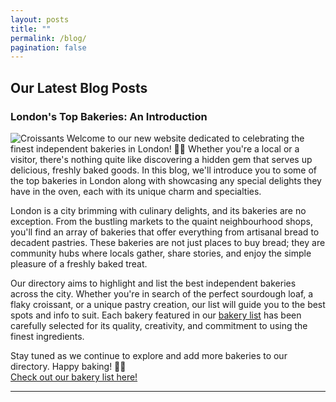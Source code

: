 ```yaml
---
layout: posts
title: ""
permalink: /blog/
pagination: false
---
```


## Our Latest Blog Posts

### London's Top Bakeries: An Introduction
![Croissants](../assets/croissants.jpg)
Welcome to our new website dedicated to celebrating the finest independent bakeries in London! 🍞🥐 Whether you're a local or a visitor, there's nothing quite like discovering a hidden gem that serves up delicious, freshly baked goods. In this blog, we'll introduce you to some of the top bakeries in London along with showcasing any special delights they have in the oven, each with its unique charm and specialties.

London is a city brimming with culinary delights, and its bakeries are no exception. From the bustling markets to the quaint neighbourhood shops, you'll find an array of bakeries that offer everything from artisanal bread to decadent pastries. These bakeries are not just places to buy bread; they are community hubs where locals gather, share stories, and enjoy the simple pleasure of a freshly baked treat.

Our directory aims to highlight and list the best independent bakeries across the city. Whether you're in search of the perfect sourdough loaf, a flaky croissant, or a unique pastry creation, our list will guide you to the best spots and info to suit. Each bakery featured in our [bakery list](/bakeries/) has been carefully selected for its quality, creativity, and commitment to using the finest ingredients.

Stay tuned as we continue to explore and add more bakeries to our directory. Happy baking! 🥖🍰  
[Check out our bakery list here!](/bakeries/)

---
